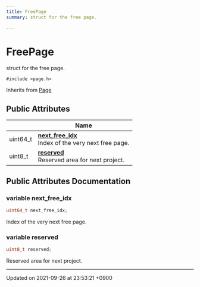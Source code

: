 ```yaml
---
title: FreePage
summary: struct for the free page. 

---
```


# FreePage



struct for the free page. 


`#include <page.h>`

Inherits from [Page](/Classes/structPage)

## Public Attributes

|                | Name           |
| -------------- | -------------- |
| uint64_t | **[next_free_idx](/Classes/structFreePage#variable-next-free-idx)** <br>Index of the very next free page.  |
| uint8_t | **[reserved](/Classes/structFreePage#variable-reserved)** <br>Reserved area for next project.  |

## Public Attributes Documentation

### variable next_free_idx

```cpp
uint64_t next_free_idx;
```

Index of the very next free page. 

### variable reserved

```cpp
uint8_t reserved;
```

Reserved area for next project. 

-------------------------------

Updated on 2021-09-26 at 23:53:21 +0900